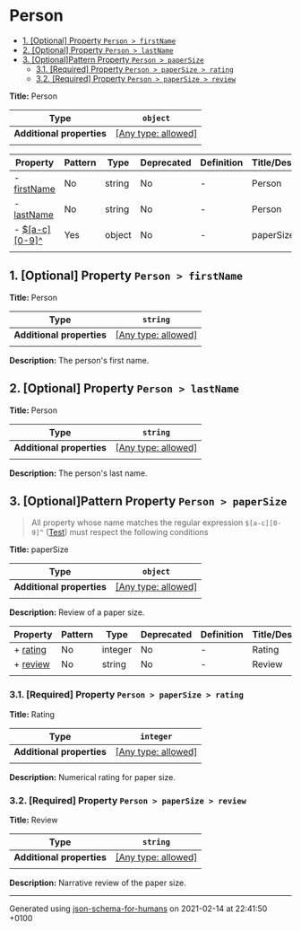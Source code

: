 # Person

- [1. [Optional] Property `Person > firstName`](#firstName)
- [2. [Optional] Property `Person > lastName`](#lastName)
- [3. [Optional]Pattern Property `Person > paperSize`](#pattern1)
  - [3.1. [Required] Property `Person > paperSize > rating`](#pattern1_rating)
  - [3.2. [Required] Property `Person > paperSize > review`](#pattern1_review)

**Title:** Person

| Type                      | `object`                                                                  |
| ------------------------- | ------------------------------------------------------------------------- |
| **Additional properties** | [[Any type: allowed]](# "Additional Properties of any type are allowed.") |
|                           |                                                                           |

| Property                     | Pattern | Type   | Deprecated | Definition | Title/Description |
| ---------------------------- | ------- | ------ | ---------- | ---------- | ----------------- |
| - [firstName](#firstName )   | No      | string | No         | -          | Person            |
| - [lastName](#lastName )     | No      | string | No         | -          | Person            |
| - [$[a-c][0-9]^](#pattern1 ) | Yes     | object | No         | -          | paperSize         |
|                              |         |        |            |            |                   |

## <a name="firstName"></a>1. [Optional] Property `Person > firstName`

**Title:** Person

| Type                      | `string`                                                                  |
| ------------------------- | ------------------------------------------------------------------------- |
| **Additional properties** | [[Any type: allowed]](# "Additional Properties of any type are allowed.") |
|                           |                                                                           |

**Description:** The person's first name.

## <a name="lastName"></a>2. [Optional] Property `Person > lastName`

**Title:** Person

| Type                      | `string`                                                                  |
| ------------------------- | ------------------------------------------------------------------------- |
| **Additional properties** | [[Any type: allowed]](# "Additional Properties of any type are allowed.") |
|                           |                                                                           |

**Description:** The person's last name.

## <a name="pattern1"></a>3. [Optional]Pattern Property `Person > paperSize`
> All property whose name matches the regular expression 
```$[a-c][0-9]^``` ([Test](https://regex101.com/?regex=%24%5Ba-c%5D%5B0-9%5D%5E))
must respect the following conditions

**Title:** paperSize

| Type                      | `object`                                                                  |
| ------------------------- | ------------------------------------------------------------------------- |
| **Additional properties** | [[Any type: allowed]](# "Additional Properties of any type are allowed.") |
|                           |                                                                           |

**Description:** Review of a paper size.

| Property                      | Pattern | Type    | Deprecated | Definition | Title/Description |
| ----------------------------- | ------- | ------- | ---------- | ---------- | ----------------- |
| + [rating](#pattern1_rating ) | No      | integer | No         | -          | Rating            |
| + [review](#pattern1_review ) | No      | string  | No         | -          | Review            |
|                               |         |         |            |            |                   |

### <a name="pattern1_rating"></a>3.1. [Required] Property `Person > paperSize > rating`

**Title:** Rating

| Type                      | `integer`                                                                 |
| ------------------------- | ------------------------------------------------------------------------- |
| **Additional properties** | [[Any type: allowed]](# "Additional Properties of any type are allowed.") |
|                           |                                                                           |

**Description:** Numerical rating for paper size.

### <a name="pattern1_review"></a>3.2. [Required] Property `Person > paperSize > review`

**Title:** Review

| Type                      | `string`                                                                  |
| ------------------------- | ------------------------------------------------------------------------- |
| **Additional properties** | [[Any type: allowed]](# "Additional Properties of any type are allowed.") |
|                           |                                                                           |

**Description:** Narrative review of the paper size.

----------------------------------------------------------------------------------------------------------------------------
Generated using [json-schema-for-humans](https://github.com/coveooss/json-schema-for-humans) on 2021-02-14 at 22:41:50 +0100